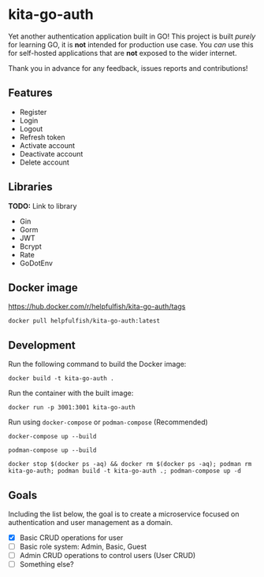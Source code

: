 # kita-go-auth

Yet another authentication application built in GO! This project is built _purely_ for learning GO, it is **not** intended for production use case.
You _can_ use this for self-hosted applications that are **not** exposed to the wider internet.

Thank you in advance for any feedback, issues reports and contributions!

## Features

- Register
- Login
- Logout
- Refresh token
- Activate account
- Deactivate account
- Delete account

## Libraries

**TODO:** Link to library

- Gin
- Gorm
- JWT
- Bcrypt
- Rate
- GoDotEnv

## Docker image

https://hub.docker.com/r/helpfulfish/kita-go-auth/tags

```
docker pull helpfulfish/kita-go-auth:latest
```

## Development

Run the following command to build the Docker image:

```
docker build -t kita-go-auth .
```

Run the container with the built image:

```
docker run -p 3001:3001 kita-go-auth
```

Run using `docker-compose` or `podman-compose` (Recommended)

```
docker-compose up --build
```

```
podman-compose up --build
```

```
docker stop $(docker ps -aq) && docker rm $(docker ps -aq); podman rm kita-go-auth; podman build -t kita-go-auth .; podman-compose up -d
```

## Goals

Including the list below, the goal is to create a microservice focused on authentication and user management as a domain.

- [x] Basic CRUD operations for user
- [ ] Basic role system: Admin, Basic, Guest
- [ ] Admin CRUD operations to control users (User CRUD)
- [ ] Something else?
